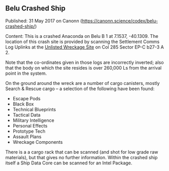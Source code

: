 ## Belu Crashed Ship

Published: 31 May 2017 on Canonn (https://canonn.science/codex/belu-crashed-ship/)

Content: This is a crashed Anaconda on Belu B 1 at 7.1537, -40.1309. The location of this crash site is provided by scanning the Settlement Comms Log Uplinks at the [Unlisted Wreckage Site](https://canonn.science/codex/unlisted-wreckage-site/) on Col 285 Sector EP-C b27-3 A 2.

Note that the co-ordinates given in those logs are incorrectly inverted; also that the body on which the site resides is over 260,000 Ls from the arrival point in the system.

On the ground around the wreck are a number of cargo canisters, mostly Search & Rescue cargo – a selection of the following have been found:

- Escape Pods
- Black Box
- Technical Blueprints
- Tactical Data
- Military Intelligence
- Personal Effects
- Prototype Tech
- Assault Plans
- Wreckage Components

There is a a cargo rack that can be scanned (and shot for low grade raw materials), but that gives no further information. Within the crashed ship itself a Ship Data Core can be scanned for an Intel Package.